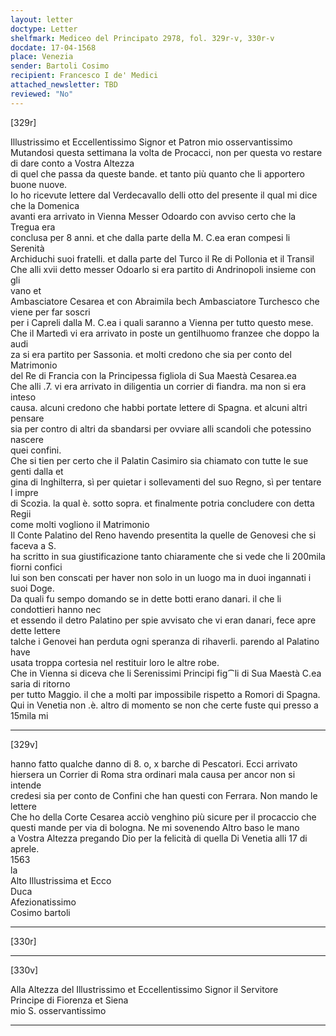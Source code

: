 ```yaml
---
layout: letter
doctype: Letter
shelfmark: Mediceo del Principato 2978, fol. 329r-v, 330r-v
docdate: 17-04-1568
place: Venezia
sender: Bartoli Cosimo
recipient: Francesco I de' Medici
attached_newsletter: TBD
reviewed: "No"
---
```


[329r]  
  
  
Illustrissimo et Eccellentissimo Signor et Patron mio osservantissimo  
Mutandosi questa settimana la volta de Procacci, non per questa vo restare di dare conto a Vostra Altezza  
di quel che passa da queste bande. et tanto più quanto che li apportero buone nuove.  
Io ho ricevute lettere dal Verdecavallo delli otto del presente il qual mi dice che la Domenica  
avanti era arrivato in Vienna Messer Odoardo con avviso certo che la Tregua era  
conclusa per 8 anni. et che dalla parte della M. C.ea eran compesi li Serenità  
Archiduchi suoi fratelli. et dalla parte del Turco il Re di Pollonia et il Transil  
Che alli xvii detto messer Odoarlo si era partito di Andrinopoli insieme con gli  
vano et  
Ambasciatore Cesarea et con Abraimila bech Ambasciatore Turchesco che viene per far soscri  
per i Capreli dalla M. C.ea i quali saranno a Vienna per tutto questo mese.  
Che il Martedì vi era arrivato in poste un gentilhuomo franzee che doppo la audi  
za si era partito per Sassonia. et molti credono che sia per conto del Matrimonio  
del Re di Francia con la Principessa figliola di Sua Maestà Cesarea.ea  
Che alli .7. vi era arrivato in diligentia un corrier di fiandra. ma non si era inteso  
causa. alcuni credono che habbi portate lettere di Spagna. et alcuni altri pensare  
sia per contro di altri da sbandarsi per ovviare alli scandoli che potessino nascere  
quei confini.  
Che si tien per certo che il Palatin Casimiro sia chiamato con tutte le sue genti dalla et  
gina di Inghilterra, sì per quietar i sollevamenti del suo Regno, sì per tentare l impre  
di Scozia. la qual è. sotto sopra. et finalmente potria concludere con detta Regii  
come molti vogliono il Matrimonio  
Il Conte Palatino del Reno havendo presentita la quelle de Genovesi che si faceva a S.  
ha scritto in sua giustificazione tanto chiaramente che si vede che li 200mila fiorni confici  
lui son ben conscati per haver non solo in un luogo ma in duoi ingannati i suoi Doge.  
Da quali fu sempo domando se in dette botti erano danari. il che li condottieri hanno nec  
et essendo il detro Palatino per spie avvisato che vi eran danari, fece apre dette lettere  
talche i Genovei han perduta ogni speranza di rihaverli. parendo al Palatino have  
usata troppa cortesia nel restituir loro le altre robe.  
Che in Vienna si diceva che li Serenissimi Principi fig⁀li di Sua Maestà C.ea saria di ritorno  
per tutto Maggio. il che a molti par impossibile rispetto a Romori di Spagna.  
Qui in Venetia non .è. altro di momento se non che certe fuste qui presso a 15mila mi  
  
---  

[329v]  
  
  
hanno fatto qualche danno di 8. o, x barche di Pescatori. Ecci arrivato  
hiersera un Corrier di Roma stra ordinari mala causa per ancor non si intende  
credesi sia per conto de Confini che han questi con Ferrara. Non mando le lettere  
Che ho della Corte Cesarea acciò venghino più sicure per il procaccio che  
questi mande per via di bologna. Ne mi sovenendo Altro baso le mano  
a Vostra Altezza pregando Dio per la felicità di quella Di Venetia alli 17 di aprele.  
1563  
la  
Alto Illustrissima et Ecco  
Duca  
Afezionatissimo  
Cosimo bartoli  
  
---  

[330r]  
  
  
  
---  

[330v]  
  
  
Alla Altezza del Illustrissimo et Eccellentissimo Signor il Servitore  
Principe di Fiorenza et Siena  
mio S. osservantissimo  
  
---  

